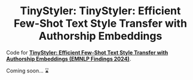 <h1 align='center'> TinyStyler: TinyStyler: Efficient Few-Shot Text Style Transfer with Authorship Embeddings
 </h1>

Code for **[TinyStyler: Efficient Few-Shot Text Style Transfer with Authorship Embeddings
 (EMNLP Findings 2024)](https://arxiv.org/abs/2406.15586)**.

 Coming soon... ⌛

